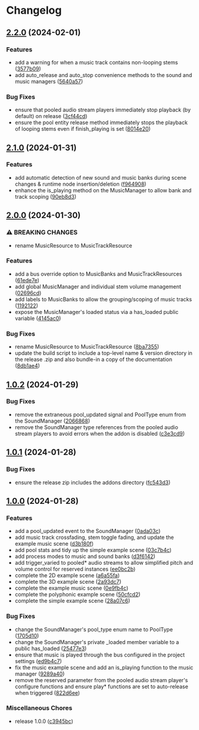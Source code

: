 # Changelog

## [2.2.0](https://github.com/hugemenace/resonate/compare/v2.1.0...v2.2.0) (2024-02-01)


### Features

* add a warning for when a music track contains non-looping stems ([3577b09](https://github.com/hugemenace/resonate/commit/3577b09a8fa80547891ddc97916319a112b5d90b))
* add auto_release and auto_stop convenience methods to the sound and music managers ([5640a57](https://github.com/hugemenace/resonate/commit/5640a57725bedd0098cbf08337a82c71c52d180f))


### Bug Fixes

* ensure that pooled audio stream players immediately stop playback (by default) on release ([3cf44cd](https://github.com/hugemenace/resonate/commit/3cf44cd075035d2879e9c1ec722cc0741217ee19))
* ensure the pool entity release method immediately stops the playback of looping stems even if finish_playing is set ([8014e20](https://github.com/hugemenace/resonate/commit/8014e205ba32b4dcdd9fdf1484c1c7423b79348a))

## [2.1.0](https://github.com/hugemenace/resonate/compare/v2.0.0...v2.1.0) (2024-01-31)


### Features

* add automatic detection of new sound and music banks during scene changes & runtime node insertion/deletion ([f964908](https://github.com/hugemenace/resonate/commit/f964908558b95adc18c0f3c92365f7eb37e664ae))
* enhance the is_playing method on the MusicManager to allow bank and track scoping ([90eb8d3](https://github.com/hugemenace/resonate/commit/90eb8d317203fc260f79a45e11ec07e4ff8fca98))

## [2.0.0](https://github.com/hugemenace/resonate/compare/v1.0.2...v2.0.0) (2024-01-30)


### ⚠ BREAKING CHANGES

* rename MusicResource to MusicTrackResource

### Features

* add a bus override option to MusicBanks and MusicTrackResources ([61ede7e](https://github.com/hugemenace/resonate/commit/61ede7ec1574f22fc84779427282b802a9523682))
* add global MusicManager and individual stem volume management ([02696cd](https://github.com/hugemenace/resonate/commit/02696cdade253a2d5374f73229f24624c59f0e0b))
* add labels to MusicBanks to allow the grouping/scoping of music tracks ([1192122](https://github.com/hugemenace/resonate/commit/1192122e5d5673184d3a820238154824cbe0c093))
* expose the MusicManager's loaded status via a has_loaded public variable ([4145ac0](https://github.com/hugemenace/resonate/commit/4145ac0cb7dc8b5767de0d9a9628c79991bf119c))


### Bug Fixes

* rename MusicResource to MusicTrackResource ([8ba7355](https://github.com/hugemenace/resonate/commit/8ba73556b28ef5b830e75c53d2b50c6dd9f3697e))
* update the build script to include a top-level name & version directory in the release .zip and also bundle-in a copy of the documentation ([8db1ae4](https://github.com/hugemenace/resonate/commit/8db1ae4fc04f11364cc556aff095dfe92a3e5431))

## [1.0.2](https://github.com/hugemenace/resonate/compare/v1.0.1...v1.0.2) (2024-01-29)


### Bug Fixes

* remove the extraneous pool_updated signal and PoolType enum from the SoundManager ([2066868](https://github.com/hugemenace/resonate/commit/2066868ff96f831d83624761addefd88af7e92b8))
* remove the SoundManager type references from the pooled audio stream players to avoid errors when the addon is disabled ([c3e3cd9](https://github.com/hugemenace/resonate/commit/c3e3cd91a3098d59eb2e24dd225a9e8121f94d02))

## [1.0.1](https://github.com/hugemenace/resonate/compare/v1.0.0...v1.0.1) (2024-01-28)


### Bug Fixes

* ensure the release zip includes the addons directory ([fc543d3](https://github.com/hugemenace/resonate/commit/fc543d33fde886c467fe071ee48e23371deda408))

## [1.0.0](https://github.com/hugemenace/resonate/compare/v0.1.0...v1.0.0) (2024-01-28)


### Features

* add a pool_updated event to the SoundManager ([0ada03c](https://github.com/hugemenace/resonate/commit/0ada03c4bb5805bcf9274210143cd060996626fc))
* add music track crossfading, stem toggle fading, and update the example music scene ([d3b180f](https://github.com/hugemenace/resonate/commit/d3b180fd08ee52144f4c496fbbb863e05c80d42f))
* add pool stats and tidy up the simple example scene ([03c7b4c](https://github.com/hugemenace/resonate/commit/03c7b4c174fc53e7e5fe77e6aebe189b6b301ae1))
* add process modes to music and sound banks ([d3f6142](https://github.com/hugemenace/resonate/commit/d3f61421f6d142c38c334b5add041ba63ad03403))
* add trigger_varied to pooled* audio streams to allow simplified pitch and volume control for reserved instances ([ee0bc2b](https://github.com/hugemenace/resonate/commit/ee0bc2b7337dda290ebadefcc79d317ee0dcd040))
* complete the 2D example scene ([a6a55fa](https://github.com/hugemenace/resonate/commit/a6a55fa04802d2c7f409fe3c6a3136b08ff00d04))
* complete the 3D example scene ([2a93dc7](https://github.com/hugemenace/resonate/commit/2a93dc7bcc94e5e06d98ab8f9857ff243176271c))
* complete the example music scene ([0e9fb4c](https://github.com/hugemenace/resonate/commit/0e9fb4c964307f54af5cf387f4141ce7d9b76d8a))
* complete the polyphonic example scene ([50cfcd2](https://github.com/hugemenace/resonate/commit/50cfcd2bf196d2a6c232a449cc615327c92b71a3))
* complete the simple example scene ([28a07c6](https://github.com/hugemenace/resonate/commit/28a07c68a50e42bc7415eaabe055f4d30149e6c0))


### Bug Fixes

* change the SoundManager's pool_type enum name to PoolType ([1705d10](https://github.com/hugemenace/resonate/commit/1705d10a03ebefb637802f3b3bfc47619db6e855))
* change the SoundManager's private _loaded member variable to a public has_loaded ([25477e3](https://github.com/hugemenace/resonate/commit/25477e3741f72e0036bdea641de70e987a624435))
* ensure that music is played through the bus configured in the project settings ([ed9b4c7](https://github.com/hugemenace/resonate/commit/ed9b4c7a9f64f3c64662aa045da445836d1fb9a2))
* fix the music example scene and add an is_playing function to the music manager ([9289a40](https://github.com/hugemenace/resonate/commit/9289a407c026dc638fb8dbbc9567d06e7f6db663))
* remove the reserved parameter from the pooled audio stream player's configure functions and ensure play* functions are set to auto-release when triggered ([822d6ee](https://github.com/hugemenace/resonate/commit/822d6eef439a8347c1dc4d82cc60f29632121ed0))


### Miscellaneous Chores

* release 1.0.0 ([c3945bc](https://github.com/hugemenace/resonate/commit/c3945bc7f93c124ca2a8900b71265deae813ae55))
